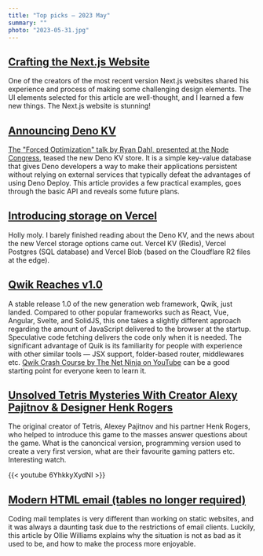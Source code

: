 ```yaml
---
title: "Top picks — 2023 May"
summary: ""
photo: "2023-05-31.jpg"
---
```


## [Crafting the Next.js Website](https://rauno.me/craft/nextjs)

One of the creators of the most recent version Next.js websites shared his experience and process of making some challenging design elements. The UI elements selected for this article are well-thought, and I learned a few new things. The Next.js website is stunning!

## [Announcing Deno KV](https://deno.com/blog/kv)

[The "Forced Optimization" talk by Ryan Dahl, presented at the Node Congress](https://youtu.be/LVEGRj3RZSA), teased the new Deno KV store. It is a simple key-value database that gives Deno developers a way to make their applications persistent without relying on external services that typically defeat the advantages of using Deno Deploy. This article provides a few practical examples, goes through the basic API and reveals some future plans.

## [Introducing storage on Vercel](https://vercel.com/blog/vercel-storage)

Holly moly. I barely finished reading about the Deno KV, and the news about the new Vercel storage options came out. Vercel KV (Redis), Vercel Postgres (SQL database) and Vercel Blob (based on the Cloudflare R2 files at the edge).

## [Qwik Reaches v1.0](https://www.builder.io/blog/qwik-v1)

A stable release 1.0 of the new generation web framework, Qwik, just landed. Compared to other popular frameworks such as React, Vue, Angular, Svelte, and SolidJS, this one takes a slightly different approach regarding the amount of JavaScript delivered to the browser at the startup. Speculative code fetching delivers the code only when it is needed. The significant advantage of Quik is its familiarity for people with experience with other similar tools — JSX support, folder-based router, middlewares etc. [Qwik Crash Course by The Net Ninja on YouTube](https://youtube.com/playlist?list=PL4cUxeGkcC9gOUlY-uCHurFIpqogsdOnw) can be a good starting point for everyone keen to learn it.

## [Unsolved Tetris Mysteries With Creator Alexy Pajitnov & Designer Henk Rogers](https://youtu.be/6YhkkyXydNI)

The original creator of Tetris, Alexey Pajitnov and his partner Henk Rogers, who helped to introduce this game to the masses answer questions about the game. What is the canoncical version, programming version used to create a very first version, what are their favourite gaming patters etc. Interesting watch.

{{< youtube 6YhkkyXydNI >}}

## [Modern HTML email (tables no longer required)](https://fullystacked.net/posts/modern-html-email/)

Coding mail templates is very different than working on static websites, and it was always a daunting task due to the restrictions of email clients. Luckily, this article by Ollie Williams explains why the situation is not as bad as it used to be, and how to make the process more enjoyable.
